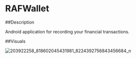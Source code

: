 # RAFWallet

##Description

Android application for recording your financial transactions.

##Visuals

![203922258_818602045431981_8224392756843456684_n](https://user-images.githubusercontent.com/57606540/122988291-db74ea80-d3a1-11eb-807f-aa829c2b0959.jpg)
